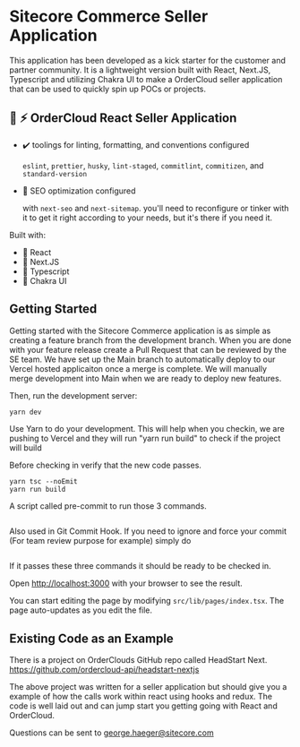 # Sitecore Commerce Seller Application

This application has been developed as a kick starter for the customer and partner community. It is a lightweight version built with React, Next.JS, Typescript and utilizing Chakra UI to make a OrderCloud seller application that can be used to quickly spin up POCs or projects.

## 🔋 ⚡ OrderCloud React Seller Application

- ✔️ toolings for linting, formatting, and conventions configured

  `eslint`, `prettier`, `husky`, `lint-staged`, `commitlint`, `commitizen`, and `standard-version`

- 🔎 SEO optimization configured

  with `next-seo` and `next-sitemap`. you'll need to reconfigure or tinker with it to get it right according to your needs, but it's there if you need it.

Built with:

- 🎨 React
- 🎨 Next.JS
- 🎨 Typescript
- 🎨 Chakra UI

## Getting Started

Getting started with the Sitecore Commerce application is as simple as creating a feature branch from the development branch. When you are done with your feature release create a Pull Request that can be reviewed by the SE team.  We have set up the Main branch to automatically deploy to our Vercel hosted applicaiton once a merge is complete. We will manually merge development into Main when we are ready to deploy new features. 

Then, run the development server:

```bash
yarn dev
```
Use Yarn to do your development. This will help when you checkin, we are pushing to Vercel and they will run "yarn run build" to check if the project will build

Before checking in verify that the new code passes.
```yarn lint
yarn tsc --noEmit
yarn run build
```

A script called pre-commit to run those 3 commands. 

```yarn pre-commit. 
```

Also used in Git Commit Hook. 
If you need to ignore and force your commit (For team review purpose for example) simply do 
```git commit --no-verify -m "commit message"
```

If it passes these three commands it should be ready to be checked in.

Open [http://localhost:3000](http://localhost:3000) with your browser to see the result.

You can start editing the page by modifying `src/lib/pages/index.tsx`. The page auto-updates as you edit the file.


## Existing Code as an Example  

There is a project on OrderClouds GitHub repo called HeadStart Next.
https://github.com/ordercloud-api/headstart-nextjs

The above project was written for a seller application but should give you a example of how the calls work within react using hooks and redux. The code is well laid out and can jump start you getting going with React and OrderCloud.

Questions can be sent to george.haeger@sitecore.com
